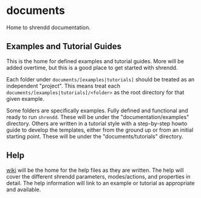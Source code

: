 # documents
Home to shrendd documentation.

## Examples and Tutorial Guides
This is the home for defined examples and tutorial guides.
More will be added overtime, but this is a good place to get started with shrendd.

Each folder under `documents/[examples|tutorials]` should be treated as an independent "project". This means treat each `documents/[examples|tutorials]/<folder>`
as the root directory for that given example.

Some folders are specifically examples. Fully defined and functional and ready to run `shrendd`. These will be under the "documentation/examples" directory.
Others are written in a tutorial style with a step-by-step howto guide to develop the templates, either from the ground up
or from an initial starting point. These will be under the "documents/tutorials" directory.

## Help
[wiki](https://github.com/gtque/shrendd/wiki) will be the home for the help files as they are written.
The help will cover the different shrendd parameters, modes/actions, and properties in detail. The help information will link to an example or tutorial as appropriate and available.